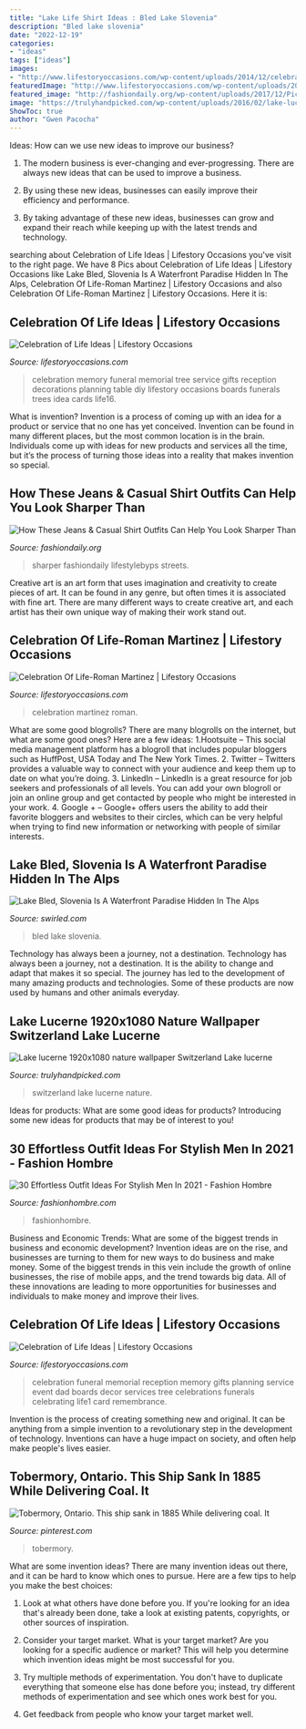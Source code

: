 ```yaml
---
title: "Lake Life Shirt Ideas : Bled Lake Slovenia"
description: "Bled lake slovenia"
date: "2022-12-19"
categories:
- "ideas"
tags: ["ideas"]
images:
- "http://www.lifestoryoccasions.com/wp-content/uploads/2014/12/celebration-of-life16.jpg"
featuredImage: "http://www.lifestoryoccasions.com/wp-content/uploads/2014/12/celebration-of-life16.jpg"
featured_image: "http://fashiondaily.org/wp-content/uploads/2017/12/Picture_20170731_220503714.jpg"
image: "https://trulyhandpicked.com/wp-content/uploads/2016/02/lake-lucerne-x-nature-wallpaper-switzerland-lake-lucerne-1455294485gk84n.jpg"
ShowToc: true
author: "Gwen Pacocha"
---
```



Ideas: How can we use new ideas to improve our business?
1. The modern business is ever-changing and ever-progressing. There are always new ideas that can be used to improve a business.
2. By using these new ideas, businesses can easily improve their efficiency and performance.

3. By taking advantage of these new ideas, businesses can grow and expand their reach while keeping up with the latest trends and technology.

	

		
searching about Celebration of Life Ideas | Lifestory Occasions you've visit to the right page. We have 8 Pics about Celebration of Life Ideas | Lifestory Occasions like Lake Bled, Slovenia Is A Waterfront Paradise Hidden In The Alps, Celebration Of Life-Roman Martinez | Lifestory Occasions and also Celebration Of Life-Roman Martinez | Lifestory Occasions. Here it is:
		
    
## Celebration Of Life Ideas | Lifestory Occasions

<img loading=lazy src="http://www.lifestoryoccasions.com/wp-content/uploads/2014/12/celebration-of-life16.jpg" onerror="this.onerror=null;this.src='https://tse2.mm.bing.net/th?id=OIP.G2EW3Uj8R2SyYHj_Xiou9QHaLH&amp;pid=15.1';" alt="Celebration of Life Ideas | Lifestory Occasions">

_Source: lifestoryoccasions.com_

>celebration memory funeral memorial tree service gifts reception decorations planning table diy lifestory occasions boards funerals trees idea cards life16. 

	

What is invention?
Invention is a process of coming up with an idea for a product or service that no one has yet conceived. Invention can be found in many different places, but the most common location is in the brain. Individuals come up with ideas for new products and services all the time, but it’s the process of turning those ideas into a reality that makes invention so special.

    
## How These Jeans &amp; Casual Shirt Outfits Can Help You Look Sharper Than

<img loading=lazy src="http://fashiondaily.org/wp-content/uploads/2017/12/Picture_20170731_220503714.jpg" onerror="this.onerror=null;this.src='https://tse1.mm.bing.net/th?id=OIP.oR5Z3CC_9N_6jVohXfPrIAHaLH&amp;pid=15.1';" alt="How These Jeans &amp; Casual Shirt Outfits Can Help You Look Sharper Than">

_Source: fashiondaily.org_

>sharper fashiondaily lifestylebyps streets. 

	

Creative art is an art form that uses imagination and creativity to create pieces of art. It can be found in any genre, but often times it is associated with fine art. There are many different ways to create creative art, and each artist has their own unique way of making their work stand out.

    
## Celebration Of Life-Roman Martinez | Lifestory Occasions

<img loading=lazy src="http://www.lifestoryoccasions.com/wp-content/uploads/2015/01/celebration-of-life-planner13.jpg" onerror="this.onerror=null;this.src='https://tse2.mm.bing.net/th?id=OIP.asVWncwcXPET0R1O7xAcigHaE8&amp;pid=15.1';" alt="Celebration Of Life-Roman Martinez | Lifestory Occasions">

_Source: lifestoryoccasions.com_

>celebration martinez roman. 

	

What are some good blogrolls?
There are many blogrolls on the internet, but what are some good ones? Here are a few ideas: 1.Hootsuite – This social media management platform has a blogroll that includes popular bloggers such as HuffPost, USA Today and The New York Times. 
2. Twitter – Twitters provides a valuable way to connect with your audience and keep them up to date on what you’re doing. 
3. LinkedIn – LinkedIn is a great resource for job seekers and professionals of all levels. You can add your own blogroll or join an online group and get contacted by people who might be interested in your work. 
4. Google + – Google+ offers users the ability to add their favorite bloggers and websites to their circles, which can be very helpful when trying to find new information or networking with people of similar interests.

    
## Lake Bled, Slovenia Is A Waterfront Paradise Hidden In The Alps

<img loading=lazy src="https://swirled.com/wp-content/uploads/2018/05/Lake-Bled.jpg" onerror="this.onerror=null;this.src='https://tse3.mm.bing.net/th?id=OIP.2yhjO4PNPnUMQY3i7317fAHaE8&amp;pid=15.1';" alt="Lake Bled, Slovenia Is A Waterfront Paradise Hidden In The Alps">

_Source: swirled.com_

>bled lake slovenia. 

	

Technology has always been a journey, not a destination.
Technology has always been a journey, not a destination. It is the ability to change and adapt that makes it so special. The journey has led to the development of many amazing products and technologies. Some of these products are now used by humans and other animals everyday.

    
## Lake Lucerne 1920x1080 Nature Wallpaper Switzerland Lake Lucerne

<img loading=lazy src="https://trulyhandpicked.com/wp-content/uploads/2016/02/lake-lucerne-x-nature-wallpaper-switzerland-lake-lucerne-1455294485gk84n.jpg" onerror="this.onerror=null;this.src='https://tse3.mm.bing.net/th?id=OIP.OtHLAAPN3687Eo-JBWaexAHaEK&amp;pid=15.1';" alt="Lake lucerne 1920x1080 nature wallpaper Switzerland Lake lucerne">

_Source: trulyhandpicked.com_

>switzerland lake lucerne nature. 

	

Ideas for products: What are some good ideas for products?
Introducing some new ideas for products that may be of interest to you!

    
## 30 Effortless Outfit Ideas For Stylish Men In 2021 - Fashion Hombre

<img loading=lazy src="https://www.fashionhombre.com/wp-content/uploads/2019/07/Effortless-Outfit-Ideas-For-Stylish-Men-In-2019-2.jpg" onerror="this.onerror=null;this.src='https://tse2.mm.bing.net/th?id=OIP.ZkZO0U5Lwgn7XJOnJ1e0BQHaKJ&amp;pid=15.1';" alt="30 Effortless Outfit Ideas For Stylish Men In 2021 - Fashion Hombre">

_Source: fashionhombre.com_

>fashionhombre. 

	

Business and Economic Trends: What are some of the biggest trends in business and economic development?
Invention ideas are on the rise, and businesses are turning to them for new ways to do business and make money. Some of the biggest trends in this vein include the growth of online businesses, the rise of mobile apps, and the trend towards big data. All of these innovations are leading to more opportunities for businesses and individuals to make money and improve their lives.

    
## Celebration Of Life Ideas | Lifestory Occasions

<img loading=lazy src="http://www.lifestoryoccasions.com/wp-content/uploads/2014/12/celebration-of-life1.jpg" onerror="this.onerror=null;this.src='https://tse4.mm.bing.net/th?id=OIP.FD_HjOVvDR2Xr0uZQGD_FgHaLH&amp;pid=15.1';" alt="Celebration of Life Ideas | Lifestory Occasions">

_Source: lifestoryoccasions.com_

>celebration funeral memorial reception memory gifts planning service event dad boards decor services tree celebrations funerals celebrating life1 card remembrance. 

	

Invention is the process of creating something new and original. It can be anything from a simple invention to a revolutionary step in the development of technology. Inventions can have a huge impact on society, and often help make people's lives easier.

    
## Tobermory, Ontario. This Ship Sank In 1885 While Delivering Coal. It

<img loading=lazy src="https://i.pinimg.com/736x/8e/cb/b5/8ecbb55a35f7acb0580be2b3294f7f96--big-tub-tobermory-ontario.jpg" onerror="this.onerror=null;this.src='https://tse4.mm.bing.net/th?id=OIP.1wySMq41K08ACo7NxFw21wEsDF&amp;pid=15.1';" alt="Tobermory, Ontario. This ship sank in 1885 While delivering coal. It">

_Source: pinterest.com_

>tobermory. 

	

What are some invention ideas?
There are many invention ideas out there, and it can be hard to know which ones to pursue. Here are a few tips to help you make the best choices:
1. Look at what others have done before you. If you're looking for an idea that's already been done, take a look at existing patents, copyrights, or other sources of inspiration.

2. Consider your target market. What is your target market? Are you looking for a specific audience or market? This will help you determine which invention ideas might be most successful for you.

3. Try multiple methods of experimentation. You don't have to duplicate everything that someone else has done before you; instead, try different methods of experimentation and see which ones work best for you.

4. Get feedback from people who know your target market well.

